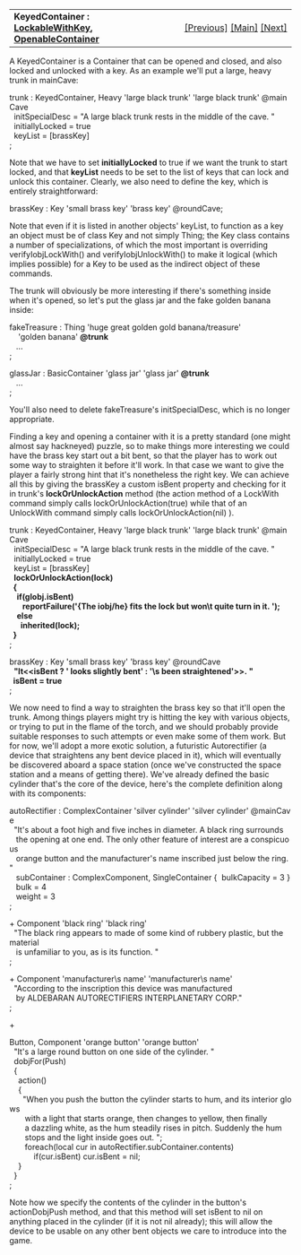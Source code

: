 <table width="100%" data-border="0" data-cellspacing="0"
data-cellpadding="3" data-bgcolor="#C0C0C0">
<colgroup>
<col style="width: 50%" />
<col style="width: 50%" />
</colgroup>
<tbody>
<tr>
<td style="text-align: left;"><strong>KeyedContainer : <a
href="lockablewithkey.htm">LockableWithKey</a>, <a
href="openablecontainer.htm">OpenableContainer</a><br />
</strong></td>
<td style="text-align: right;"><a
href="indirectlockable.htm">[Previous]</a> <a
href="generalintroduction.htm">[Main]</a> <a
href="lockablewithkey.htm">[Next]</a></td>
</tr>
</tbody>
</table>

  
A KeyedContainer is a Container that can be opened and closed, and also
locked and unlocked with a key. As an example we'll put a large, heavy
trunk in mainCave:  
  
trunk : KeyedContainer, Heavy 'large black trunk' 'large black trunk' @mainCave  
  initSpecialDesc = "A large black trunk rests in the middle of the cave. "  
  initiallyLocked = true  
  keyList = \[brassKey\]  
;  
  
Note that we have to set **initiallyLocked** to true if we want the
trunk to start locked, and that **keyList** needs to be set to the list
of keys that can lock and unlock this container. Clearly, we also need
to define the key, which is entirely straightforward:  
  
brassKey : Key 'small brass key' 'brass key' @roundCave;  
  
Note that even if it is listed in another objects' keyList, to function
as a key an object must be of class Key and not simply Thing; the Key
class contains a number of specializations, of which the most important
is overriding verifyIobjLockWith() and verifyIobjUnlockWith() to make it
logical (which implies possible) for a Key to be used as the indirect
object of these commands.  
  
The trunk will obviously be more interesting if there's something inside
when it's opened, so let's put the glass jar and the fake golden banana
inside:  
  
fakeTreasure : Thing 'huge great golden gold banana/treasure'  
    'golden banana' **@trunk**  
   ...  
;  
  
glassJar : BasicContainer 'glass jar' 'glass jar' **@trunk**  
   ...  
;  
  
You'll also need to delete fakeTreasure's initSpecialDesc, which is no
longer appropriate.  
  
<span id="bentkey">Finding a key and opening a container with it is a
pretty standard (one might almost say hackneyed) puzzle, so to make
things more interesting we could have the brass key start out a bit
bent, so that the player has to work out some way to straighten it
before it'll work. In that case we want to give the player a fairly
strong hint that it's nonetheless the right key. We can achieve all this
by giving the brassKey a custom isBent property and checking for it in
trunk's **lockOrUnlockAction** method (the action method of a LockWith
command simply calls lockOrUnlockAction(true) while that of an
UnlockWith command simply calls lockOrUnlockAction(nil) ).  
  
trunk : KeyedContainer, Heavy 'large black trunk' 'large black trunk' @mainCave  
  initSpecialDesc = "A large black trunk rests in the middle of the cave. "  
  initiallyLocked = true  
  keyList = \[brassKey\]  
  **lockOrUnlockAction(lock)  
  {  
    if(gIobj.isBent)      
       reportFailure('{The iobj/he} fits the lock but won\\t quite turn in it. ');      
    else  
      inherited(lock);  
  }**    
;  
  
brassKey : Key 'small brass key' 'brass key' @roundCave  
  **"It\<\<isBent ? ' looks slightly bent' : '\\s been straightened'\>\>. "  
  isBent = true**  
;  
  
We now need to find a way to straighten the brass key so that it'll open
the trunk. Among things players might try is hitting the key with
various objects, or trying to put in the flame of the torch, and we
should probably provide suitable responses to such attempts or even make
some of them work. But for now, we'll adopt a more exotic solution, a
futuristic Autorectifier (a device that straightens any bent device
placed in it), which will eventually be discovered aboard a space
station (once we've constructed the space station and a means of getting
there). We've already defined the basic cylinder that's the core of the
device, here's the complete definition along with its components:  
  
autoRectifier : ComplexContainer 'silver cylinder' 'silver cylinder' @mainCave  
  "It's about a foot high and five inches in diameter. A black ring surrounds  
   the opening at one end. The only other feature of interest are a conspicuous  
   orange button and the manufacturer's name inscribed just below the ring. "  
   subContainer : ComplexComponent, SingleContainer {  bulkCapacity = 3 }  
   bulk = 4  
   weight = 3  
;  
  
+ Component 'black ring' 'black ring'  
  "The black ring appears to made of some kind of rubbery plastic, but the material  
   is unfamiliar to you, as is its function. "  
;  
  
+ Component 'manufacturer\\s name' 'manufacturer\\s name'  
  "According to the inscription this device was manufactured  
   by ALDEBARAN AUTORECTIFIERS INTERPLANETARY CORP."  
;  
  
+ </span>

Button, Component 'orange button' 'orange button'  
  "It's a large round button on one side of the cylinder. "  
  dobjFor(Push)  
  {  
    action()  
    {  
      "When you push the button the cylinder starts to hum, and its interior glows  
       with a light that starts orange, then changes to yellow, then finally  
       a dazzling white, as the hum steadily rises in pitch. Suddenly the hum  
       stops and the light inside goes out. ";  
       foreach(local cur in autoRectifier.subContainer.contents)  
           if(cur.isBent) cur.isBent = nil;  
    }  
  }  
;  
  
Note how we specify the contents of the cylinder in the button's
actionDobjPush method, and that this method will set isBent to nil on
anything placed in the cylinder (if it is not nil already); this will
allow the device to be usable on any other bent objects we care to
introduce into the game.  
  
  
  
  
  
  
  
